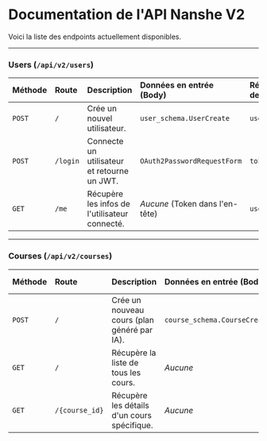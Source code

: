 # Documentation de l'API Nanshe V2

Voici la liste des endpoints actuellement disponibles.

---

### Users (`/api/v2/users`)

| Méthode | Route                       | Description                               | Données en entrée (Body)         | Réponse en cas de succès (2xx)   |
| :------ | :-------------------------- | :---------------------------------------- | :------------------------------- | :------------------------------- |
| `POST`  | `/`                         | Crée un nouvel utilisateur.               | `user_schema.UserCreate`         | `user_schema.User`               |
| `POST`  | `/login`                    | Connecte un utilisateur et retourne un JWT. | `OAuth2PasswordRequestForm`      | `token_schema.Token`             |
| `GET`   | `/me`                       | Récupère les infos de l'utilisateur connecté. | _Aucune_ (Token dans l'en-tête)  | `user_schema.User`               |

---

### Courses (`/api/v2/courses`)

| Méthode | Route                       | Description                               | Données en entrée (Body)         | Réponse en cas de succès (2xx)   |
| :------ | :-------------------------- | :---------------------------------------- | :------------------------------- | :------------------------------- |
| `POST`  | `/`                         | Crée un nouveau cours (plan généré par IA). | `course_schema.CourseCreate`     | `course_schema.Course`           |
| `GET`   | `/`                         | Récupère la liste de tous les cours.      | _Aucune_                         | `List[course_schema.Course]`     |
| `GET`   | `/{course_id}`              | Récupère les détails d'un cours spécifique. | _Aucune_                         | `course_schema.Course`           |